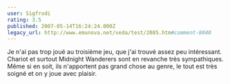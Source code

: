 ```yaml
---
user: Sigfrodi
rating: 3.5
published: 2007-05-14T16:24:24.000Z
legacy_url: http://www.emunova.net/veda/test/2085.htm#comment-8040
---
```

Je n'ai pas trop joué au troisième jeu, que j'ai trouvé assez peu intéressant. Chariot et surtout Midnight Wanderers sont en revanche très sympathiques. Même si en soit, ils n'apportent pas grand chose au genre, le tout est très soigné et on y joue avec plaisir.